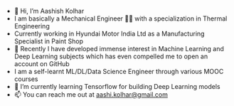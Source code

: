- 👋 Hi, I’m Aashish Kolhar
- I am basically a Mechanical Engineer 🧑‍🔧 with a specialization in Thermal Engineering
- Currently working in Hyundai Motor India Ltd as a Manufacturing Specialist in Paint Shop
- 👀 Recently I have developed immense interest in Machine Learning and Deep Learning subjects which has even compelled me to open an account on GitHub
- I am a self-learnt ML/DL/Data Science Engineer through various MOOC courses 
- 🌱 I’m currently learning Tensorflow for building Deep Learning models
- 📫 You can reach me out at aashi.kolhar@gmail.com
